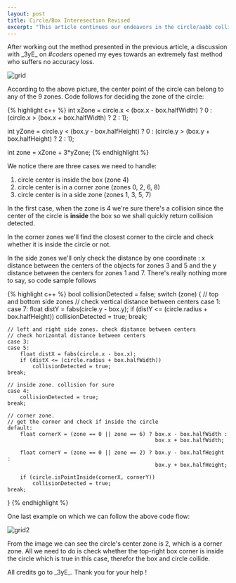 ```yaml
---
layout: post
title: Circle/Box Interesection Revised
excerpt: "This article continues our endeavors in the circle/aabb collision detection world presenting an extremely fast (if not the fastest) method to detect them."
---
```


After working out the method presented in the previous article, a discussion with \_3yE\_ on _#coders_ opened my eyes towards an extremely fast method who suffers no accuracy loss.

![grid](/public/images/grid.png "The zones grid around the box")

According to the above picture, the center point of the circle can belong to any of the 9 zones. Code follows for deciding the zone of the circle:

{% highlight c++ %}
int xZone = circle.x < (box.x - box.halfWidth) ? 0 : 
           (circle.x > (box.x + box.halfWidth) ? 2 : 1);

int yZone = circle.y < (box.y - box.halfHeight) ? 0 : 
           (circle.y > (box.y + box.halfHeight) ? 2 : 1);

int zone = xZone + 3*yZone;
{% endhighlight %}

We notice there are three cases we need to handle:

1. circle center is inside the box (zone 4)
2. circle center is in a corner zone (zones 0, 2, 6, 8)
3. circle center is in a side zone (zones 1, 3, 5, 7)

In the first case, when the zone is 4 we're sure there's a collision since the center of the circle is __inside__ the box so we shall quickly return collision detected.

In the corner zones we'll find the closest corner to the circle and check whether it is inside the circle or not.

In the side zones we'll only check the distance by one coordinate : x distance between the centers of the objects for zones 3 and 5 and the y distance between the centers for zones 1 and 7. There's really nothing more to say, so code sample follows

{% highlight c++ %}
bool collisionDetected = false;
switch (zone) {
    // top and bottom side zones
    // check vertical distance between centers
    case 1:
    case 7:
        float distY = fabs(circle.y - box.y);
        if (distY <= (circle.radius + box.halfHeight))
            collisionDetected = true;
    break;

    // left and right side zones. check distance between centers
    // check horizontal distance between centers
    case 3:
    case 5:
        float distX = fabs(circle.x - box.x);
        if (distX <= (circle.radius + box.halfWidth))
            collisionDetected = true;
    break;

    // inside zone. collision for sure
    case 4:
        collisionDetected = true;
    break;

    // corner zone.
    // get the corner and check if inside the circle
    default:
        float cornerX = (zone == 0 || zone == 6) ? box.x - box.halfWidth : 
                                                   box.x + box.halfWidth;

        float cornerY = (zone == 0 || zone == 2) ? box.y - box.halfHeight : 
                                                   box.y + box.halfHeight;

        if (circle.isPointInside(cornerX, cornerY))
            collisionDetected = true;
    break;
}
{% endhighlight %}

One last example on which we can follow the above code flow:

![grid2](/public/images/grid2.png "Grid based collision detection")

From the image we can see the circle's center zone is 2, which is a corner zone. All we need to do is check whether the top-right box corner is inside the circle which is true in this case, therefor the box and circle collide.

All credits go to \_3yE\_. Thank you for your help !
